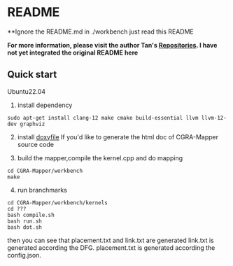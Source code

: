 # README

**Ignore the README.md in ./workbench just read this README

**For more information, please visit the author Tan's [Repositories](https://github.com/tancheng/CGRA-Mapper). I have not yet integrated the original README here**

## Quick start

Ubuntu22.04

1. install dependency
```
sudo apt-get install clang-12 make cmake build-essential llvm llvm-12-dev graphviz
```
2. install [doxyfile](https://www.doxygen.nl/download.html) If you'd like to generate the html doc of CGRA-Mapper source code 

3. build the mapper,compile the kernel.cpp and do mapping
```
cd CGRA-Mapper/workbench
make
```
4. run branchmarks
```
cd CGRA-Mapper/workbench/kernels
cd ???
bash compile.sh
bash run.sh
bash dot.sh
```
then you can see that placement.txt and link.txt are generated
link.txt is generated according the DFG.
placement.txt is generated according the config.json.
